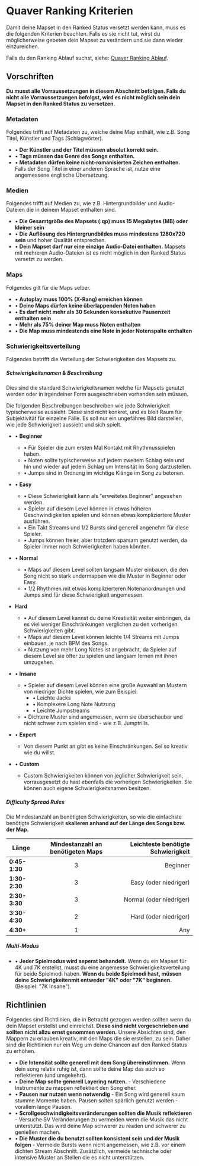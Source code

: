 # Quaver Ranking Kriterien

Damit deine Mapset in den Ranked Status versetzt werden kann, muss es die folgenden Kriterien beachten. Falls es sie nicht tut, wirst du möglicherweise gebeten dein Mapset zu verändern und sie dann wieder einzureichen.

Falls du den Ranking Ablauf suchst, siehe: [Quaver Ranking Ablauf](/Ranking/Process).

## Vorschriften

**Du musst alle Vorraussetzungen in diesem Abschnitt befolgen. Falls du nicht alle Vorraussetzungen befolgst, wird es nicht möglich sein dein Mapset in den Ranked Status zu versetzen.**

### Metadaten

Folgendes trifft auf Metadaten zu, welche deine Map enthält, wie z.B. Song Titel, Künstler und Tags (Schlagwörter).

* • **Der Künstler und der Titel müssen absolut korrekt sein.**
* • **Tags müssen das Genre des Songs enthalten.**
* • **Metadaten dürfen keine nicht-romanisierten Zeichen enthalten.** Falls der Song Titel in einer anderen Sprache ist, nutze eine angemessene englische Übersetzung.

### Medien

Folgendes trifft auf Medien zu, wie z.B. Hintergrundbilder und Audio-Dateien die in deinem Mapset enthalten sind.

* • **Die Gesamtgröße des Mapsets (.qp) muss 15 Megabytes (MB) oder kleiner sein**
* • **Die Auflösung des Hintergrundbildes muss mindestens 1280x720 sein** und hoher Qualität entsprechen.
* • **Dein Mapset darf nur eine einzige Audio-Datei enthalten.** Mapsets mit mehreren Audio-Dateien ist es nicht möglich in den Ranked Status versetzt zu werden.

### Maps 

Folgendes gilt für die Maps selber.

* • **Autoplay muss 100% (X-Rang) erreichen können**
* • **Deine Maps dürfen keine überlappenden Noten haben**
* • **Es darf nicht mehr als 30 Sekunden konsekutive Pausenzeit enthalten sein**
* • **Mehr als 75% deiner Map muss Noten enthalten**
* • **Die Map muss mindestends eine Note in jeder Notenspalte enthalten**

### Schwierigkeitsverteilung

Folgendes betrifft die Verteilung der Schwierigkeiten des Mapsets zu.

##### Schwierigkeitsnamen & Beschreibung

Dies sind die standard Schwierigkeitsnamen welche für Mapsets genutzt werden oder in irgendeiner Form ausgeschrieben vorhanden sein müssen.

Die folgenden Beschreibungen beschreiben wie jede Schwierigkeit typischerweise aussieht. Diese sind nicht konkret, und es bleit Raum für Subjektivität für einzelne Fälle. Es soll nur ein ungefähres Bild darstellen, wie jede Schwierigkeit aussieht und sich spielt.

* • **Beginner**
     * • Für Spieler die zum ersten Mal Kontakt mit Rhythmusspielen haben. 
     * • Noten sollte typischerweise auf jedem zweitem Schlag sein und hin und wieder auf jedem Schlag um Intensität im Song darzustellen.
     * • Jumps sind in Ordnung im wichtige Klänge im Song zu betonen.
     
* • **Easy** 
     * • Diese Schwierigkeit kann als "erweitetes Beginner" angesehen werden. 
     * • Spieler auf diesem Level können in etwas höheren Geschwindigkeiten spielen und können etwas kompliziertere Muster ausführen.
     * • Ein Takt Streams und 1/2 Bursts sind generell angenehm für diese Spieler.
     * • Jumps können freier, aber trotzdem sparsam genutzt werden, da Spieler immer noch Schwierigkeiten haben könnten.
     
* • **Normal**
     * • Maps auf diesem Level sollten langsam Muster einbauen, die den Song nicht so stark undermappen wie die Muster in Beginner oder Easy.
     * • 1/2 Rhythmen mit etwas komplizierteren Notenanordnungen und Jumps sind für diese Schwierigkeit angemessen.
     
* **Hard** 
     * • Auf diesem Level kannst du deine Kreativität weiter einbringen, da es viel weniger Einschränkungen verglichen zu den vorherigen Schwierigkeiten gibt.
     * • Maps auf diesem Level können leichte 1/4 Streams mit Jumps einbauen, je nach BPM des Songs.
     * • Nutzung von mehr Long Notes ist angebracht, da Spieler auf diesem Level sie öfter zu spielen und langsam lernen mit ihnen umzugehen.
* • **Insane**
     * • Spieler auf diesem Level können eine große Auswahl an Mustern von niedriger Dichte spielen, wie zum Beispiel:
          * • Leichte Jacks
          * • Komplexere Long Note Nutzung
          * • Leichte Jumpstreams
     * • Dichtere Muster sind angemessen, wenn sie überschaubar und nicht schwer zum spielen sind - wie z.B. Jumptrills.
* • **Expert** 
     * Von diesem Punkt an gibt es keine Einschränkungen. Sei so kreativ wie du willst.
* • **Custom** 
     * Custom Schwierigkeiten können von jeglicher Schwierigkeit sein, vorrausgesetzt du hast ebenfalls die vorherigen Schwierigkeiten. Sie können auch eigene Schwierigkeitsnamen besitzen.

##### Difficulty Spread Rules

Die Mindestanzahl an benötigten Schwierigkeiten, so wie die einfachste benötigte Schwierigkeit **skalieren anhand auf der Länge des Songs bzw. der Map.**

| Länge       | Mindestanzahl an benötigeten Maps         | Leichteste benötigte Schwierigkeit  |
| ------------- |:-------------:| -----:| 
| **0:45-1:30**      | 3 | Beginner |
| **1:30-2:30**      | 3      |   Easy (oder niedriger) |
| **2:30-3:30** | 3      |    Normal (oder niedriger) |
| **3:30-4:30** | 2      |    Hard (oder niedriger) |
| **4:30+** | 1      |    Any |

##### Multi-Modus
* • **Jeder Spielmodus wird seperat behandelt.** Wenn du ein Mapset für 4K und 7K erstellst, musst du eine angemesse Schwierigkeitsverteilung für beide Spielmodi haben. **Wenn du beide Spielmodi hast, müssen deine Schwierigkeitenmit entweder "4K" oder "7K" beginnen.** (Beispiel: "7K Insane").

## Richtlinien

Folgendes sind Richtlinien, die in Betracht gezogen werden sollten wenn du dein Mapset erstellst und einreichst. **Diese sind nicht vorgeschrieben und sollten nicht allzu ernst genommen werden.** Unsere Absichten sind, den Mappern zu erlauben kreativ, mit den Maps die sie erstellen, zu sein. Daher sind die Richtlinien nur ein Weg um deine Chancen auf den Ranked Status zu erhöhen.

* • **Die Intensität sollte generell mit dem Song übereinstimmen.** Wenn dein song relativ ruhig ist, dann sollte deine Map das auch so reflektieren (und umgekehrt).
* • **Deine Map sollte generell Layering nutzen.** - Verschiedene Instrumente zu mappen reflektiert den Song eher.
* • **Pausen nur nutzen wenn notwendig** - Ein Song wird generell kaum stumme Momente haben. Pausen solten spärlich genutzt werden - vorallem lange Pausen.
* • **Scrollgeschwindigkeitsveränderungen sollten die Musik reflektieren** - Versuche SV Veränderungen zu vermeiden wenn die Musik das nicht unterstützt. Das wird deine Map schwerer zu readen und schwerer zu genießen machen.
* • **Die Muster die du benutzt sollten konsistent sein und der Musik folgen** - Vermeide Bursts wenn nicht angemessen, wie z.B. vor einem dichten Stream Abschnitt. Zusätzlich, vermeide technische oder intensive Muster an Stellen die es nicht unterstützen. 
